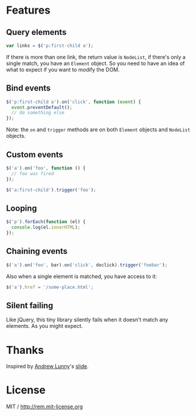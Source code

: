 # Features

## Query elements

```js
var links = $('p:first-child a');
```

If there is more than one link, the return value is `NodeList`, if there's only a single match, you have an `Element` object. So you need to have an idea of what to expect if you want to modify the DOM.

## Bind events

```js
$('p:first-child a').on('click', function (event) {
  event.preventDefault();
  // do something else
});
```

Note: the `on` and `trigger` methods are on both `Element` objects and `NodeList` objects.

## Custom events

```js
$('a').on('foo', function () {
  // foo was fired
});

$('a:first-child').trigger('foo');
```

## Looping

```js
$('p').forEach(function (el) {
  console.log(el.innerHTML);
});
```

## Chaining events

```js
$('a').on('foo', bar).on('click', doclick).trigger('foobar');
```

Also when a single element is matched, you have access to it:

```js
$('a').href = '/some-place.html';
```

## Silent failing

Like jQuery, this tiny library silently fails when it doesn't match any elements. As you might expect.

# Thanks

Inspired by [Andrew Lunny](http://github.com/alunny)'s [slide](http://youtu.be/ssR7SKJfcG4?t=20m14s).

# License

MIT / http://rem.mit-license.org

